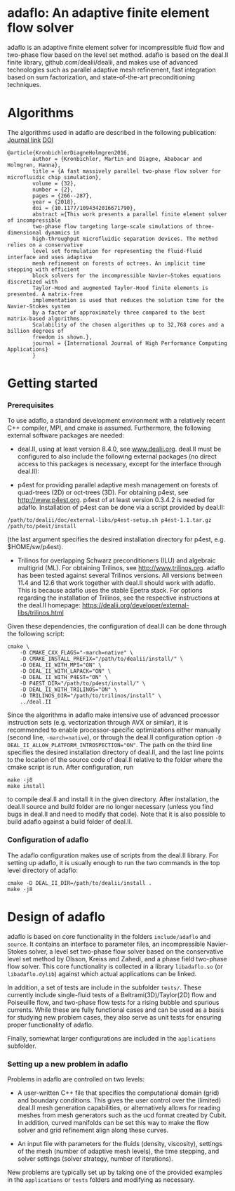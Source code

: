  adaflo: An adaptive finite element flow solver
===============================================

adaflo is an adaptive finite element solver for incompressible fluid flow and
two-phase flow based on the level set method. adaflo is based on the deal.II
finite library, github.com/dealii/dealii, and makes use of advanced
technologies such as parallel adaptive mesh refinement, fast integration based
on sum factorization, and state-of-the-art preconditioning techniques.

# Algorithms

The algorithms used in adaflo are described in the following publication:
[Journal link](http://hpc.sagepub.com/content/early/2016/10/05/1094342016671790)
[DOI](http://dx.doi.org/10.1177/1094342016671790)
```
@article{KronbichlerDiagneHolmgren2016,
        author = {Kronbichler, Martin and Diagne, Ababacar and Holmgren, Hanna},
        title = {A fast massively parallel two-phase flow solver for microfluidic chip simulation},
        volume = {32},
        number = {2},
        pages = {266--287},
        year = {2018},
        doi = {10.1177/1094342016671790},
        abstract ={This work presents a parallel finite element solver of incompressible
        two-phase flow targeting large-scale simulations of three-dimensional dynamics in
        high-throughput microfluidic separation devices. The method relies on a conservative
        level set formulation for representing the fluid-fluid interface and uses adaptive
        mesh refinement on forests of octrees. An implicit time stepping with efficient
        block solvers for the incompressible Navier–Stokes equations discretized with
        Taylor-Hood and augmented Taylor-Hood finite elements is presented. A matrix-free
        implementation is used that reduces the solution time for the Navier-Stokes system
        by a factor of approximately three compared to the best matrix-based algorithms.
        Scalability of the chosen algorithms up to 32,768 cores and a billion degrees of
        freedom is shown.},
        journal = {International Journal of High Performance Computing Applications}
        }
```


# Getting started

### Prerequisites

To use adaflo, a standard development environment with a relatively recent C++
compiler, MPI, and cmake is assumed. Furthermore, the following external
software packages are needed:

* deal.II, using at least version 8.4.0, see www.dealii.org. deal.II must be
  configured to also include the following external packages (no direct access
  to this packages is necessary, except for the interface through deal.II):

* p4est for providing parallel adaptive mesh management on forests of
  quad-trees (2D) or oct-trees (3D). For obtaining p4est, see
  http://www.p4est.org. p4est of at least version 0.3.4.2 is needed for
  adaflo. Installation of p4est can be done via a script provided by deal.II:
```
/path/to/dealii/doc/external-libs/p4est-setup.sh p4est-1.1.tar.gz /path/to/p4est/install
```
  (the last argument specifies the desired installation directory for p4est,
  e.g. $HOME/sw/p4est).

* Trilinos for overlapping Schwarz preconditioners (ILU) and algebraic
  multigrid (ML). For obtaining Trilinos, see http://www.trilinos.org. adaflo
  has been tested against several Trilinos versions. All versions between 11.4
  and 12.6 that work together with deal.II should work with adaflo. This is
  because adaflo uses the stable Epetra stack. For options regarding the
  installation of Trilinos, see the respective instructions at the deal.II
  homepage: https://dealii.org/developer/external-libs/trilinos.html

Given these dependencies, the configuration of deal.II can be done
through the following script:
```
cmake \
    -D CMAKE_CXX_FLAGS="-march=native" \
    -D CMAKE_INSTALL_PREFIX="/path/to/dealii/install/" \
    -D DEAL_II_WITH_MPI="ON" \
    -D DEAL_II_WITH_LAPACK="ON" \
    -D DEAL_II_WITH_P4EST="ON" \
    -D P4EST_DIR="/path/to/p4est/install/" \
    -D DEAL_II_WITH_TRILINOS="ON" \
    -D TRILINOS_DIR="/path/to/trilinos/install" \
    ../deal.II
```

Since the algorithms in adaflo make intensive use of advanced processor
instruction sets (e.g. vectorization through AVX or similar), it is
recommended to enable processor-specific optimizations either manually (second
line, `-march=native`), or through the deal.II configuration option `-D
DEAL_II_ALLOW_PLATFORM_INTROSPECTION="ON"`. The path on the third line
specifies the desired installation directory of deal.II, and the last line
points to the location of the source code of deal.II relative to the folder
where the cmake script is run. After configuration, run

```
make -j8
make install
```

to compile deal.II and install it in the given directory. After installation,
the deal.II source and build folder are no longer necessary (unless you find
bugs in deal.II and need to modify that code). Note that it is also possible
to build adaflo against a build folder of deal.II.


### Configuration of adaflo

The adaflo configuration makes use of scripts from the deal.II library. For
setting up adaflo, it is usually enough to run the two commands in the top
level directory of adaflo:

```
cmake -D DEAL_II_DIR=/path/to/dealii/install .
make -j8
```

# Design of adaflo

adaflo is based on core functionality in the folders `include/adaflo` and
`source`. It contains an interface to parameter files, an incompressible
Navier-Stokes solver, a level set two-phase flow solver based on
the conservative level set method by Olsson, Kreiss and Zahedi, and a phase
field two-phase flow solver. This core functionality is collected in a library
`libadaflo.so` (or `libadaflo.dylib`) against which actual applications can be
linked.

In addition, a set of tests are include in the subfolder `tests/`. These
currently include single-fluid tests of a Beltrami(3D)/Taylor(2D) flow and
Poiseuille flow, and two-phase flow tests for a rising bubble and spurious
currents. While these are fully functional cases and can be used as a basis
for studying new problem cases, they also serve as unit tests for ensuring
proper functionality of adaflo.

Finally, somewhat larger configurations are included in the `applications`
subfolder.

### Setting up a new problem in adaflo

Problems in adaflo are controlled on two levels:

* A user-written C++ file that specifies the computational domain (grid) and
  boundary conditions. This gives the user control over the (limited) deal.II
  mesh generation capabilities, or alternatively allows for reading meshes
  from mesh generators such as the ucd format created by Cubit. In addition,
  curved manifolds can be set this way to make the flow solver and grid
  refinement align along these curves.

* An input file with parameters for the fluids (density, viscosity), settings
  of the mesh (number of adaptive mesh levels), the time stepping, and solver
  settings (solver strategy, number of iterations).

New problems are typically set up by taking one of the provided examples in
the `applications` or `tests` folders and modifying as necessary.
